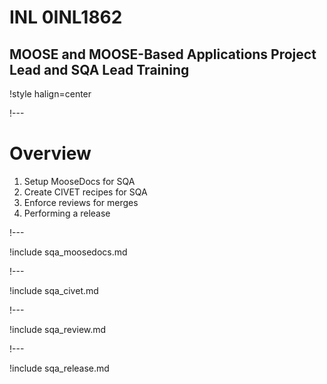 # INL 0INL1862

## MOOSE and MOOSE-Based Applications Project Lead and SQA Lead Training

!style halign=center

!---

# Overview

1. Setup MooseDocs for SQA
1. Create CIVET recipes for SQA
1. Enforce reviews for merges
1. Performing a release

!---

!include sqa_moosedocs.md

!---

!include sqa_civet.md

!---

!include sqa_review.md

!---

!include sqa_release.md
